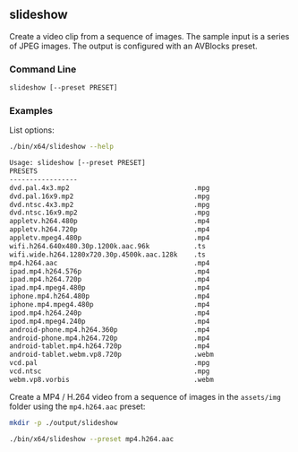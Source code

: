 ## slideshow

Create a video clip from a sequence of images. The sample input is a series of JPEG images. The output is configured with an AVBlocks preset.

### Command Line

```sh
slideshow [--preset PRESET]
```


###	Examples

List options:

```sh
./bin/x64/slideshow --help

Usage: slideshow [--preset PRESET]
PRESETS
-----------------
dvd.pal.4x3.mp2                               .mpg
dvd.pal.16x9.mp2                              .mpg
dvd.ntsc.4x3.mp2                              .mpg
dvd.ntsc.16x9.mp2                             .mpg
appletv.h264.480p                             .mp4
appletv.h264.720p                             .mp4
appletv.mpeg4.480p                            .mp4
wifi.h264.640x480.30p.1200k.aac.96k           .ts
wifi.wide.h264.1280x720.30p.4500k.aac.128k    .ts
mp4.h264.aac                                  .mp4
ipad.mp4.h264.576p                            .mp4
ipad.mp4.h264.720p                            .mp4
ipad.mp4.mpeg4.480p                           .mp4
iphone.mp4.h264.480p                          .mp4
iphone.mp4.mpeg4.480p                         .mp4
ipod.mp4.h264.240p                            .mp4
ipod.mp4.mpeg4.240p                           .mp4
android-phone.mp4.h264.360p                   .mp4
android-phone.mp4.h264.720p                   .mp4
android-tablet.mp4.h264.720p                  .mp4
android-tablet.webm.vp8.720p                  .webm
vcd.pal                                       .mpg
vcd.ntsc                                      .mpg
webm.vp8.vorbis                               .webm
```

Create a MP4 / H.264 video from a sequence of images in the `assets/img` folder using the `mp4.h264.aac` preset:

```sh
mkdir -p ./output/slideshow

./bin/x64/slideshow --preset mp4.h264.aac
```
